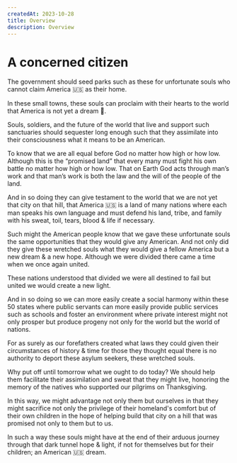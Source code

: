 ```yaml
---
createdAt: 2023-10-28
title: Overview
description: Overview
---
```


# A concerned citizen

The government should seed parks such as these for unfortunate souls who cannot claim America 🇺🇸 as their home. 

In these small towns, these souls can proclaim with their hearts to the world that America is not yet a dream 🛌. 

Souls, soldiers, and the future of the world that live and support such sanctuaries should sequester long enough such that they assimilate into their consciousness what it means to be an American. 

To know that we are all equal before God no matter how high or how low. Although this is the “promised land” that every many must fight his own battle no matter how high or how low. That on Earth God acts through man’s work and that man’s work is both the law and the will of the people of the land.

And in so doing they can give testament to the world that we are not yet that city on that hill, that America 🇺🇸 is a land of many nations where each man speaks his own language and must defend his land, tribe, and family with his sweat, toil, tears, blood & life if necessary.

Such might the American people know that we gave these unfortunate souls the same opportunities that they would give any American. And not only did they give these wretched souls what they would give a fellow America but a new dream & a new hope. Although we were divided there came a time when we once again united. 

These nations understood that divided we were all destined to fail but united we would create a new light.

And in so doing so we can more easily create a social harmony within these 50 states where public servants can more easily provide public services such as schools and foster an environment where private interest might not only prosper but produce progeny not only for the world but the world of nations.

For as surely as our forefathers created what laws they could given their circumstances of history & time for those they thought equal there is no authority to deport these asylum seekers, these wretched souls. 

Why put off until tomorrow what we ought to do today? We should help them facilitate their assimilation and sweat that they might live, honoring the memory of the natives who supported our pilgrims on Thanksgiving. 

In this way, we might advantage not only them but ourselves in that they might sacrifice not only the privilege of their homeland's comfort but of their own children in the hope of helping build that city on a hill that was promised not only to them but to us. 

In such a way these souls might have at the end of their arduous journey through that dark tunnel hope & light, if not for themselves but for their children; an American 🇺🇸 dream.